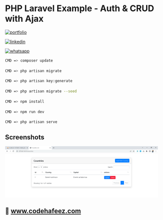 # PHP Laravel Example - Auth & CRUD with Ajax

[![portfolio](https://img.shields.io/badge/my_portfolio-000?style=for-the-badge&logo=ko-fi&logoColor=white)](https://www.codehafeez.com/)

[![linkedin](https://img.shields.io/badge/linkedin-0A66C2?style=for-the-badge&logo=linkedin&logoColor=white)](https://www.linkedin.com/in/codehafeez/)

[![whatsapp](https://img.shields.io/badge/whatsapp-GREEN?style=for-the-badge&logo=whatsapp&logoColor=white)](https://api.whatsapp.com/send?phone=923123349398)



```bash
CMD => composer update

CMD => php artisan migrate

CMD => php artisan key:generate

CMD => php artisan migrate --seed

CMD => npm install

CMD => npm run dev

CMD => php artisan serve
```    


## Screenshots
![](https://raw.githubusercontent.com/codehafeez/laravel-crud-ajax/main/Screenshots/Output-01.png)


## 🔗 www.codehafeez.com
